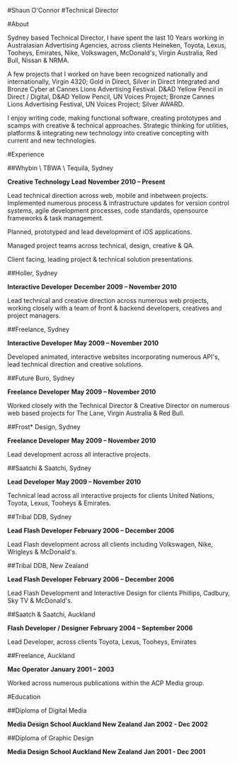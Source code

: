 #Shaun O'Connor
#Technical Director

#About

Sydney based Technical Director, I have spent the last 10 Years working in Australasian Advertising Agencies, across clients Heineken, Toyota, Lexus, Tooheys, Emirates, Nike, Volkswagen, McDonald's, Virgin Australia, Red Bull, Nissan & NRMA.

A few projects that I worked on have been recognized nationally and internationally, Virgin 4320; Gold in Direct, Silver in Direct Integrated and Bronze Cyber at Cannes Lions Advertising Festival. D&AD Yellow Pencil in Direct / Digital, D&AD Yellow Pencil, UN Voices Project; Bronze Cannes Lions Advertising Festival, UN Voices Project; Silver AWARD.

I enjoy writing code, making functional software, creating prototypes and scamps with creative & technical approaches. Strategic thinking for utilities, platforms & integrating new technology into creative concepting with current and new technologies.




#Experience


##Whybin \ TBWA \ Tequila, Sydney

**Creative Technology Lead**
**November 2010 – Present**

Lead technical direction across web, mobile and inbetween projects. Implemented numerous process & infrastructure updates for version control systems, agile development processes, code standards, opensource frameworks & task management. 

Planned, prototyped and lead development of iOS applications.

Managed project teams across technical, design, creative & QA. 

Client facing, leading project & technical solution presentations.




##Holler, Sydney

**Interactive Developer**
**December 2009 – November 2010**

Lead technical and creative direction across numerous web projects, working closely with a team of front & backend developers, creatives and project managers.




##Freelance, Sydney

**Interactive Developer**
**May 2009 – November 2010**

Developed animated, interactive websites incorporating numerous API's, lead technical direction and creative solutions.


##Future Buro, Sydney

**Freelance Developer**
**May 2009 – November 2010**

Worked closely with the Technical Director & Creative Director on numerous web based projects for The Lane, Virgin Australia & Red Bull.




##Frost* Design, Sydney

**Freelance Developer**
**May 2009 – November 2010**

Lead development across all interactive projects.




##Saatchi & Saatchi, Sydney

**Lead Developer**
**May 2009 – November 2010**

Technical lead across all interactive projects for clients United Nations, Toyota, Lexus, Tooheys & Emirates.




##Tribal DDB, Sydney

**Lead Flash Developer**
**February 2006 – December 2006**

Lead Flash development across all clients including Volkswagen, Nike, Wrigleys & McDonald's.




##Tribal DDB, New Zealand

**Lead Flash Developer**
**February 2006 – December 2006**

Lead Flash Development and Interactive Design for clients Phillips, Cadbury, Sky TV & McDonald's.




##Saatch & Saatchi, Auckland

**Flash Developer / Designer**
**February 2004 – September 2006**

Lead Developer, across clients Toyota, Lexus, Tooheys, Emirates




##Freelance, Auckland

**Mac Operator**
**January 2001 – 2003**

Worked across numerous publications within the ACP Media group.





#Education


##Diploma of Digital Media

**Media Design School Auckland New Zealand**
**Jan 2002 - Dec 2002**


##Diploma of Graphic Design

**Media Design School Auckland New Zealand**
**Jan 2001 - Dec 2001**









